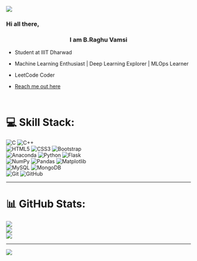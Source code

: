 <div class="image-container">
    <img src="https://i.imghippo.com/files/EON5p1719135704.jpg" align="center">
  </div>
  
### Hi all there,  
### <div align="center">I am B.Raghu Vamsi</div>  
  

- Student at IIIT Dharwad  
  

- Machine Learning Enthusiast | Deep Learning Explorer | MLOps Learner  
  

- LeetCode Coder  
  

- [Reach me out here](https://mail.google.com/mail/u/0/?tab=rm&ogbl#inbox)  
  

<br/>  
 

# 💻 Skill Stack:
![C](https://img.shields.io/badge/c-%2300599C.svg?style=for-the-badge&logo=c&logoColor=white) ![C++](https://img.shields.io/badge/c++-%2300599C.svg?style=for-the-badge&logo=c%2B%2B&logoColor=white)<br/>
![HTML5](https://img.shields.io/badge/html5-%23E34F26.svg?style=for-the-badge&logo=html5&logoColor=white) ![CSS3](https://img.shields.io/badge/css3-%231572B6.svg?style=for-the-badge&logo=css3&logoColor=white) ![Bootstrap](https://img.shields.io/badge/bootstrap-%238511FA.svg?style=for-the-badge&logo=bootstrap&logoColor=white)<br/>  ![Anaconda](https://img.shields.io/badge/Anaconda-%2344A833.svg?style=for-the-badge&logo=anaconda&logoColor=white) ![Python](https://img.shields.io/badge/python-3670A0?style=for-the-badge&logo=python&logoColor=ffdd54)  ![Flask](https://img.shields.io/badge/flask-%23000.svg?style=for-the-badge&logo=flask&logoColor=white) <br/>  ![NumPy](https://img.shields.io/badge/numpy-%23013243.svg?style=for-the-badge&logo=numpy&logoColor=white) ![Pandas](https://img.shields.io/badge/pandas-%23150458.svg?style=for-the-badge&logo=pandas&logoColor=white) ![Matplotlib](https://img.shields.io/badge/Matplotlib-%23ffffff.svg?style=for-the-badge&logo=Matplotlib&logoColor=black)<br/> ![MySQL](https://img.shields.io/badge/mysql-4479A1.svg?style=for-the-badge&logo=mysql&logoColor=white) ![MongoDB](https://img.shields.io/badge/MongoDB-%234ea94b.svg?style=for-the-badge&logo=mongodb&logoColor=white)<br/> ![Git](https://img.shields.io/badge/git-%23F05033.svg?style=for-the-badge&logo=git&logoColor=white) ![GitHub](https://img.shields.io/badge/github-%23121011.svg?style=for-the-badge&logo=github&logoColor=white) <br/>

---
# 📊 GitHub Stats:
![](https://github-readme-stats.vercel.app/api?username=RaghuVamsi5546&theme=github_dark&hide_border=false&include_all_commits=false&count_private=true)<br/>
![](https://github-readme-streak-stats.herokuapp.com/?user=RaghuVamsi5546&theme=github_dark&hide_border=false)<br/>
![](https://github-readme-stats.vercel.app/api/top-langs/?username=RaghuVamsi5546&theme=github_dark&hide_border=false&include_all_commits=false&count_private=true&layout=compact)


---

[![](https://visitcount.itsvg.in/api?id=RaghuVamsi5546&icon=4&color=12)](https://visitcount.itsvg.in) 

<!-- Proudly created with GPRM ( https://gprm.itsvg.in ) -->
